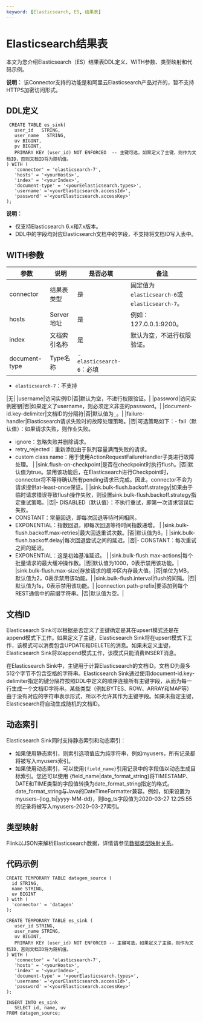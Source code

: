 ```yaml
---
keyword: [Elasticsearch, ES, 结果表]
---
```


# Elasticsearch结果表

本文为您介绍Elasticsearch（ES）结果表DDL定义、WITH参数、类型映射和代码示例。

**说明：** 该Connector支持的功能是和阿里云Elasticsearch产品对齐的，暂不支持HTTPS加密访问形式。

## DDL定义

```
 CREATE TABLE es_sink(
   user_id   STRING,
   user_name   STRING,
   uv BIGINT,
   pv BIGINT,
   PRIMARY KEY (user_id) NOT ENFORCED  -- 主键可选，如果定义了主键，则作为文档ID，否则文档ID将为随机值。
) WITH (
   'connector' = 'elasticsearch-7',
   'hosts' = '<yourHosts>',
   'index' = '<yourIndex>',
   'document-type' = '<yourEelasticsearch.types>',
   'username' ='<yourElasticsearch.accessId>',
   'password' ='<yourElasticsearch.accessKey>'
);
```

**说明：**

-   仅支持Elasticsearch 6.x和7.x版本。
-   DDL中的字段均对应Elasticsearch文档中的字段，不支持将文档ID写入表中。

## WITH参数

|参数|说明|是否必填|备注|
|--|--|----|--|
|connector|结果表类型|是|固定值为`elasticsearch-6`或`elasticsearch-7`。|
|hosts|Server地址|是|例如：127.0.0.1:9200。|
|index|文档索引名称|是|默认为空，不进行权限验证。|
|document-type|Type名称|-   `elasticsearch-6`：必填
-   `elasticsearch-7`：不支持

|无|
|username|访问实例ID|否|默认为空，不进行权限验证。|
|password|访问实例密钥|否|如果定义了username，则必须定义非空的password。|
|document-id.key-delimiter|文档ID的分隔符|否|默认值为`_`。|
|failure-handler|Elasticsearch请求失败时的故障处理策略。|否|可选策略如下：-   fail（默认值）：如果请求失败，则作业失败。
-   ignore：忽略失败并删除请求。
-   retry\_rejected：重新添加由于队列容量满而失败的请求。
-   custom class name：用于使用ActionRequestFailureHandler子类进行故障处理。 |
|sink.flush-on-checkpoint|是否在checkpoint时执行flush。|否|默认值为true。禁用该功能后，在Elasticsearch进行Checkpoint时，connector将不等待确认所有pending请求已完成。因此，connector不会为请求提供at-least-once保证。|
|sink.bulk-flush.backoff.strategy|如果由于临时请求错误导致flush操作失败，则设置sink.bulk-flush.backoff.strategy指定重试策略。|否|-   DISABLED（默认值）：不执行重试，即第一次请求错误后失败。
-   CONSTANT：常量回退，即每次回退等待时间相同。
-   EXPONENTIAL：指数回退，即每次回退等待时间指数递增。 |
|sink.bulk-flush.backoff.max-retries|最大回退重试次数。|否|默认值为8。|
|sink.bulk-flush.backoff.delay|每次回退尝试之间的延迟。|否|-   CONSTANT：每次重试之间的延迟。
-   EXPONENTIAL：这是初始基准延迟。 |
|sink.bulk-flush.max-actions|每个批量请求的最大缓冲操作数。|否|默认值为1000，0表示禁用该功能。|
|sink.bulk-flush.max-size|存放请求的缓冲区内存最大值。|否|单位为MB，默认值为2，0表示禁用该功能。|
|sink.bulk-flush.interval|flush的间隔。|否|默认值为1s，0表示禁用该功能。|
|connection.path-prefix|要添加到每个REST通信中的前缀字符串。|否|默认值为空。|

## 文档ID

Elasticsearch Sink可以根据是否定义了主键确定是其在upsert模式还是在append模式下工作。如果定义了主键，Elasticsearch Sink将在upsert模式下工作，该模式可以消费包含UPDATE和DELETE的消息。如果未定义主键，Elasticsearch Sink将以append模式工作，该模式只能消费INSERT消息。

在Elasticsearch Sink中，主键用于计算Elasticsearch的文档ID。文档ID为最多512个字节不包含空格的字符串。Elasticsearch Sink通过使用document-id.key-delimiter指定的键分隔符按照DDL中定义的顺序连接所有主键字段，从而为每一行生成一个文档ID字符串。某些类型（例如BYTES、ROW、ARRAY和MAP等）由于没有对应的字符串表示形式，所以不允许其作为主键字段。如果未指定主键，Elasticsearch将自动生成随机的文档ID。

## 动态索引

Elasticsearch Sink同时支持静态索引和动态索引：

-   如果使用静态索引，则索引选项值应为纯字符串，例如myusers，所有记录都将被写入myusers索引。
-   如果使用动态索引，可以使用`{field_name}`引用记录中的字段值以动态生成目标索引。您还可以使用 \{field\_name\|date\_format\_string\}将TIMESTAMP、DATE和TIME类型的字段值转换为date\_format\_string指定的格式。date\_format\_string与Java的DateTimeFormatter兼容。例如，如果设置为myusers-\{log\_ts\|yyyy-MM-dd\}，则log\_ts字段值为2020-03-27 12:25:55的记录将被写入myusers-2020-03-27索引。

## 类型映射

Flink以JSON来解析Elasticsearch数据，详情请参见[数据类型映射关系](https://ci.apache.org/projects/flink/flink-docs-master/zh/dev/table/connectors/formats/json.html)。

## 代码示例

```
CREATE TEMPORARY TABLE datagen_source (
  id STRING, 
  name STRING,
  uv BIGINT
) with (
  'connector' = 'datagen'
);

CREATE TEMPORARY TABLE es_sink (
   user_id STRING,
   user_name STRING,
   uv BIGINT,
   PRIMARY KEY (user_id) NOT ENFORCED -- 主键可选，如果定义了主键，则作为文档ID，否则文档ID将为随机值。
) WITH (
   'connector' = 'elasticsearch-7',
   'hosts' = '<yourHosts>',
   'index' = '<yourIndex>',
   'document-type' = '<yourElasticsearch.types>',
   'username' ='<yourElasticsearch.accessId>',
   'password' ='<yourElasticsearch.accessKey>'
);

INSERT INTO es_sink
   SELECT id, name, uv
FROM datagen_source;
```

